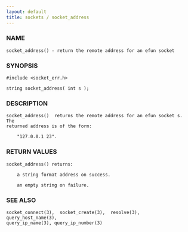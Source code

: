```yaml
---
layout: default
title: sockets / socket_address
---
```


### NAME

    socket_address() - return the remote address for an efun socket


### SYNOPSIS

    #include <socket_err.h>

    string socket_address( int s );


### DESCRIPTION

    socket_address()  returns the remote address for an efun socket s.  The
    returned address is of the form:

        "127.0.0.1 23".


### RETURN VALUES

    socket_address() returns:

        a string format address on success.

        an empty string on failure.


### SEE ALSO

    socket_connect(3),  socket_create(3),  resolve(3),  query_host_name(3),
    query_ip_name(3), query_ip_number(3)
